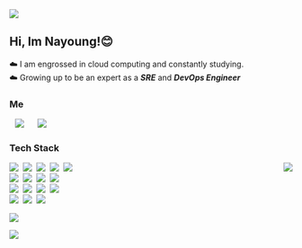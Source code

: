 <img src="https://capsule-render.vercel.app/api?type=waving&color=0:79eaf8,100:2cc8db&height=200&section=header&text=Na%20Young%20Sung&fontSize=50&fontColor=ffffff&fontAlign=30"/>  

## Hi, Im Nayoung!😊
☁️ I am engrossed in cloud computing and constantly studying.
<br>
☁️ Growing up to be an expert as a <i>**SRE**</i> and <i>**DevOps Engineer**</i>
<h3 >Me</h3>
<a href="https://nayoungs.tistory.com/"><img src="http://img.shields.io/badge/-Tech Blog-000000?style=flat&logo=tistory" style="height : auto; margin-left : 10px; margin-right : 10px;"/></a>
  <a href="mailto:na3150@gmail.com"><img src="https://img.shields.io/badge/Gmail-d14836?style=flat&logo=Gmail&logoColor=white" style="height : auto; margin-left : 10px; margin-right : 10px;"&logo=Gmail&logoColor=white&link=na3150@gamil.com"/></a>
</p>

<h3>Tech Stack</h3>
<div>
<img align='right' img src="https://github-readme-stats.vercel.app/api?username=na3150&show_icons=true&include_all_commits=true&count_private=true"/>
</div>

<p>
  <img src="https://img.shields.io/badge/Python-3766AB?style=flat-plastic&logo=Python&logoColor=white"/></a>&nbsp 
  <img src="https://img.shields.io/badge/Java-007396?style=flat-plastic&logo=Java&logoColor=white"/></a>&nbsp 
  <img src="https://img.shields.io/badge/C++-00599C?style=flat-plastic&logo=C%2B%2B&logoColor=white"/></a>&nbsp 
  <img src="https://img.shields.io/badge/android-476600?style=flat-plastic&logo=Android&logoColor=white"/></a>&nbsp 
  <img src="https://img.shields.io/badge/Linux-E6B91E?style=flat-plastic&logo=Linux&logoColor=white""/></a>&nbsp 
  <br> 
  <img src="https://img.shields.io/badge/aws-333664?style=flat-plastic&logo=amazon-aws&logoColor=white"/></a>&nbsp 
  <img src="https://img.shields.io/badge/Ansible-000000?style=flat-plastic&logo=Ansible&logoColor=white""/></a>&nbsp
  <img src="https://img.shields.io/badge/Terraform-844FBA?style=flat-plastic&logo=Terraform&logoColor=white""/></a>&nbsp
  <img src="https://img.shields.io/badge/Docker-2496ED?style=flat-plastic&logo=Docker&logoColor=white""/></a>&nbsp
  <br>
  <img src="https://img.shields.io/badge/Kubernetes-3371E3?style=flat-plastic&logo=Kubernetes&logoColor=white""/></a>&nbsp
  <img src="https://img.shields.io/badge/Jenkins-FFC6C6?style=flat-plastic&logo=Jenkins&logoColor=Black""/></a>&nbsp
  <img src="https://img.shields.io/badge/ArgoCD-EBF7FF?style=flat-plastic&logo=Argo&logoColor=Black""/></a>&nbsp
  <img src="https://img.shields.io/badge/Vagrant-8BBDFF?style=flat-plastic&logo=Vagrant&logoColor=Black""/></a>&nbsp
  <br>
  <img src="https://img.shields.io/badge/Helm-385fc6?style=flat-plastic&logo=helm&logoColor=white"/></a>&nbsp
  <img src="https://img.shields.io/badge/Slack-4A154B?style=flat-plastic&logo=slack&logoColor=white"/></a>&nbsp
  <img src="https://img.shields.io/badge/Notion-000000?style=flat-plastic&logo=notion&logoColor=white"/></a>&nbsp
  <br>
</p>

<!--
**na3150/na3150** is a ✨ _special_ ✨ repository because its `README.md` (this file) appears on your GitHub profile.

Here are some ideas to get you started:

- 🔭 I’m currently working on ...
- 🌱 I’m currently learning ...
- 👯 I’m looking to collaborate on ...
- 🤔 I’m looking for help with ...
- 💬 Ask me about ...
- 📫 How to reach me: ...
- 😄 Pronouns: ...
- ⚡ Fun fact: ...
-->
 
<p>
  <a href="https://hits.seeyoufarm.com"><img src="https://hits.seeyoufarm.com/api/count/incr/badge.svg?url=https%3A%2F%2Fgithub.com%2Fna3150&count_bg=%232cc8db&title_bg=%2386757E&icon=github.svg&icon_color=%23E1DEDE&title=hits&edge_flat=false"/></a>
</p>

<img src="https://capsule-render.vercel.app/api?type=waving&color=0:79eaf8,100:2cc8db&height=130&section=footer" /> 
